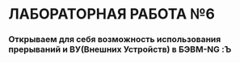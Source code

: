 # ЛАБОРАТОРНАЯ РАБОТА №6

### Открываем для себя возможность использования прерываний и ВУ(Внешних Устройств) в БЭВМ-NG :Ъ
